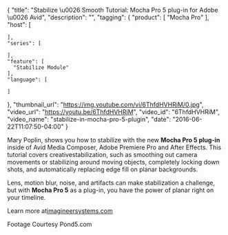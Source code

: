 {
  "title": "Stabilize \u0026 Smooth Tutorial: Mocha Pro 5 plug-in for Adobe \u0026 Avid",
  "description": "",
  "tagging": {
    "product": [
      "Mocha Pro"
    ],
    "host": [

    ],
    "series": [

    ],
    "feature": [
      "Stabilize Module"
    ],
    "language": [

    ]
  },
  "thumbnail_url": "https://img.youtube.com/vi/6ThfdHVHRiM/0.jpg",
  "video_url": "https://youtu.be/6ThfdHVHRiM",
  "video_id": "6ThfdHVHRiM",
  "video_name": "stabilize-in-mocha-pro-5-plugin",
  "date": "2016-06-22T11:07:50-04:00"
}

Mary Poplin, shows you how to stabilize with the new **Mocha Pro 5 plug-in**
inside of Avid Media Composer, Adobe Premiere Pro and After Effects. This
tutorial covers creativestabilization, such as smoothing out camera movements
or stabilizing around moving objects, completely locking down shots, and
automatically replacing edge fill on planar backgrounds.

Lens, motion blur, noise, and artifacts can make stabilization a challenge,
but with **Mocha Pro 5** as a plug-in, you have the power of planar right on
your timeline.

Learn more at[imagineersystems.com](http://www.imagineersystems.com/)

Footage Courtesy Pond5.com
